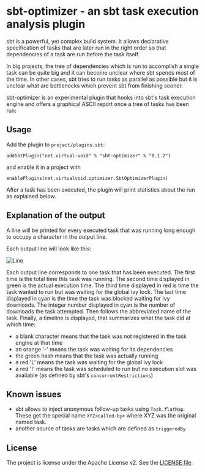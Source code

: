 # sbt-optimizer - an sbt task execution analysis plugin

sbt is a powerful, yet complex build system. It allows declarative specification of tasks that
are later run in the right order so that dependencies of a task are run before the task itself.

In big projects, the tree of dependencies which is run to accomplish a single task can be quite
big and it can become unclear where sbt spends most of the time. In other cases, sbt tries to
run tasks as parallel as possible but it is unclear what are bottlenecks which prevent sbt from
finishing sooner.

sbt-optimizer is an experimental plugin that hooks into sbt's task execution engine and offers a graphical
ASCII report once a tree of tasks has been run:

## Usage

Add the plugin to `project/plugins.sbt`:

```
addSbtPlugin("net.virtual-void" % "sbt-optimizer" % "0.1.2")
```

and enable it in a project with

```
enablePlugins(net.virtualvoid.optimizer.SbtOptimizerPlugin)
```

After a task has been executed, the plugin will print statistics about the run as explained below.

## Explanation of the output

A line will be printed for every executed task that was running long enough to occupy a character
in the output line.

Each output line will look like this:

![Line](https://raw.githubusercontent.com/jrudolph/sbt-optimizer/master/docs/example-line.png)

Each output line corresponds to one task that has been executed. The first time is the total time this
task was running. The second time displayed in green is the actual execution time. The third time displayed in
red is time the task wanted to run but was waiting for the global ivy lock. The last time displayed in cyan
is the time the task was blocked waiting for Ivy downloads. The integer number displayed in cyan is the number
of downloads the task attempted. Then follows the abbreviated name of the task. Finally, a timeline is
displayed, that summarizes what the task did at which time:
 * a blank character means that the task was not registered in the task engine at that time
 * an orange '-' means the task was waiting for its dependencies
 * the green hash means that the task was actually running
 * a red 'L' means the task was waiting for the global ivy lock
 * a red '!' means the task was scheduled to run but no execution slot was available (as defined by sbt's `concurrentRestrictions`)

## Known issues

 * sbt allows to inject anonymous follow-up tasks using `Task.flatMap`. These get the special name
 `XYZ<called-by>` where XYZ was the original named task.
 * another source of tasks are tasks which are defined as `triggeredBy`

## License

The project is license under the Apache License v2. See the [LICENSE file](https://raw.githubusercontent.com/jrudolph/sbt-optimizer/master/LICENSE).
